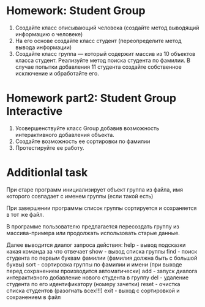 # Homework: Student Group

1. Создайте класс описывающий человека (создайте метод
выводящий информацию о человеке)
2. На его основе создайте класс студент (переопределите
метод вывода информации)
3. Создайте класс группа — который содержит массив из 10
объектов класса студент. Реализуйте метод поиска студента
по фамилии. В случае попытки добавления 11 студента
создайте собственное исключение и обработайте его.

# Homework part2: Student Group Interactive

1. Усовершенствуйте класс Group добавив возможность
интерактивного добавления объекта.
2. Создайте возможность ее сортировки по фамилии
3. Протестируйте ее работу.

# Additionlal task

При старе программ инициализирует объект группа из файла,
имя которого совпадает с именем группы (если такой есть)

При завершении программы список группы сортируется и 
сохраняется в тот же файл.

В программе пользователю предлагается пересоздать группу
из массива-примера или продолжать использовать старые данные.

Далее выводится диалог запроса действия:
help - вывод подсказки какая команда за что отвечает
show - вывод списка группы
find - поиск студента по первым буквам фамилии (фамилия должна быть с большой буквы)
sort - сортировка группы по фамилии и имени (при выходе перед сохранением производится автоматически)
add - запуск диалога интерактивного добавление нового студента в группу
del - удаление студента по его идентификатору (номеру зачетки)
reset - очистка списка студентов (разогнать всех!!!)
exit - выход с сортировкой и сохранением в файл
